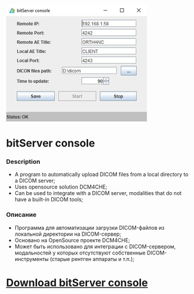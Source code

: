 ![](https://github.com/id-05/bitServer_console/blob/master/image/preview.jpg)


# bitServer console

### Description

- A program to automatically upload DICOM files from a local directory to a DICOM server;
- Uses opensource solution DCM4CHE;
- Can be used to integrate with a DICOM server, modalities that do not have a built-in DICOM tools;

### Описание

- Программа для автоматизации загрузки DICOM-файлов из локальной директории на DICOM-сервер;
- Основано на OpenSource проекте DCM4CHE;
- Может быть использовано для интеграции с DICOM-сервером, модальностей у которых отсутствуют собственные DICOM-инструменты (старые рентген аппараты и т.п.);


# [Download bitServer console](https://github.com/id-05/bitServer_console/raw/master/out/artifacts/bitServer_console_jar/bitServer_console.jar)
